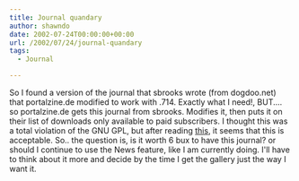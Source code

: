 ```yaml
---
title: Journal quandary
author: shawndo
date: 2002-07-24T00:00:00+00:00
url: /2002/07/24/journal-quandary
tags:
  - Journal

---
```

So I found a version of the journal that sbrooks wrote (from dogdoo.net) that portalzine.de modified to work with .714. Exactly what I need!, BUT.... so portalzine.de gets this journal from sbrooks. Modifies it, then puts it on their list of downloads only available to paid subscribers. I thought this was a total violation of the GNU GPL, but after reading [this][1], it seems that this is acceptable. So.. the question is, is it worth 6 bux to have this journal? or should I continue to use the News feature, like I am currently doing. I'll have to think about it more and decide by the time I get the gallery just the way I want it.

 [1]: http://www.gnu.org/philosophy/selling.html